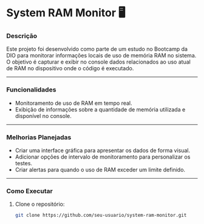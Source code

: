 # System RAM Monitor 🖥️  

### Descrição  
Este projeto foi desenvolvido como parte de um estudo no Bootcamp da DIO para monitorar informações locais de uso de memória RAM no sistema. O objetivo é capturar e exibir no console dados relacionados ao uso atual de RAM no dispositivo onde o código é executado.

---

### Funcionalidades  
- Monitoramento de uso de RAM em tempo real.  
- Exibição de informações sobre a quantidade de memória utilizada e disponível no console.  

---

### Melhorias Planejadas  
- Criar uma interface gráfica para apresentar os dados de forma visual.  
- Adicionar opções de intervalo de monitoramento para personalizar os testes.  
- Criar alertas para quando o uso de RAM exceder um limite definido.

---

### Como Executar  
1. Clone o repositório:  
   ```bash  
   git clone https://github.com/seu-usuario/system-ram-monitor.git  
